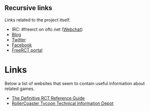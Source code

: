 ## Recursive links ##
Links related to the project itself.

  * IRC: #freerct on oftc.net ([Webchat](http://webchat.oftc.net/?channels=#freerct))
  * [Blog](http://freerct.blogspot.com/)
  * [Twitter](http://twitter.com/#!/FreeRCT)
  * [Facebook](http://www.facebook.com/freerct)
  * [FreeRCT portal](http://www.freerct.org/)

# Links #
Below a list of websites that seem to contain useful information about related games.

  * [The Definitive RCT Reference Guide](http://www.jumpjet.info/Classic-Games/Windows/RCT/index.html)
  * [RollerCoaster Tycoon Technical Information Depot](http://tid.rctspace.com/)
